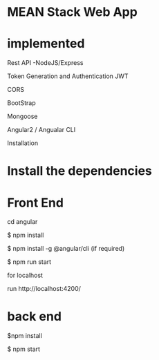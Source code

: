 
# MEAN Stack Web App 

# implemented

Rest API -NodeJS/Express


Token Generation and Authentication JWT


CORS


BootStrap


Mongoose


Angular2 / Angualar CLI


Installation

# Install the dependencies


# Front End 

cd angular


$ npm install


$ npm install -g @angular/cli (if required)


$ npm run start


for localhost


run http://localhost:4200/


# back end


$npm install

$ npm start




